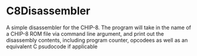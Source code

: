 # C8Disassembler
A simple disassembler for the CHIP-8.
The program will take in the name of a CHIP-8 ROM file via command line argument, and print out the disassembly contents, including program counter, opcodees as well as an equivalent C psudocode if applicable
